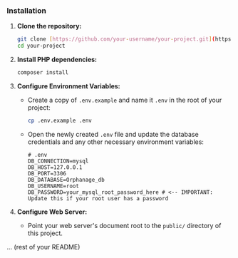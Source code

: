 ### Installation

1.  **Clone the repository:**
    ```bash
    git clone [https://github.com/your-username/your-project.git](https://github.com/your-username/your-project.git)
    cd your-project
    ```

2.  **Install PHP dependencies:**
    ```bash
    composer install
    ```

3.  **Configure Environment Variables:**
    * Create a copy of `.env.example` and name it `.env` in the root of your project:
        ```bash
        cp .env.example .env
        ```
    * Open the newly created `.env` file and update the database credentials and any other necessary environment variables:
        ```
        # .env
        DB_CONNECTION=mysql
        DB_HOST=127.0.0.1
        DB_PORT=3306
        DB_DATABASE=Orphanage_db
        DB_USERNAME=root
        DB_PASSWORD=your_mysql_root_password_here # <-- IMPORTANT: Update this if your root user has a password
        ```

4.  **Configure Web Server:**
    * Point your web server's document root to the `public/` directory of this project.

... (rest of your README)